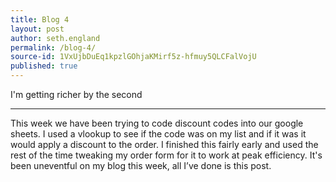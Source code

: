 ```yaml
---
title: Blog 4
layout: post
author: seth.england
permalink: /blog-4/
source-id: 1VxUjbDuEq1kpzlGOhjaKMirf5z-hfmuy5QLCFalVojU
published: true
---
```

I'm getting richer by the second

* * *


This week we have been trying to code discount codes into our google sheets. I used a vlookup to see if the code was on my list and if it was it would apply a discount to the order. I finished this fairly early and used the rest of the time tweaking my order form for it to work at peak efficiency. It's been uneventful on my blog this week,  all  I’ve done is this post.

